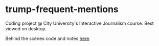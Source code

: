 # trump-frequent-mentions
Coding project @ City University's Interactive Journalism course. Best viewed on desktop.

Behind the scenes code and notes <a href="https://github.com/alexandrama/scraping-twitter-for-mentions" target="_blank">here</a>.
